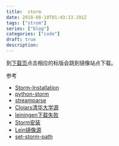 ```yaml
---
title:  storm
date: 2018-08-10T01:43:13.191Z
tags: ["strom"]
series: ["blog"]
categories: ["code"]
draft: true
description:
---
```


到[下载页](http://storm.apache.org/downloads.html)点击相应的标版会跳到镜像站点下载。




参考
- [Storm-Installation](https://www.tutorialspoint.com/apache_storm/apache_storm_installation.htm)
- [python-storm](https://www.jianshu.com/p/f0c0e53cb7f1)
- [streamparse](http://streamparse.readthedocs.io/en/stable/quickstart.html)
- [Clojars清华大学源](https://my.oschina.net/u/1772293/blog/1813609)
- [leiningen下载失败](https://blog.csdn.net/tonylee0329/article/details/40393059)
- [Storm安装](https://www.codetd.com/article/755024)
- [Lein镜像源](https://www.smitechow.com/2018/02/lein-maven-clojars.html)
- [set-storm-path](https://stackoverflow.com/questions/20793737/how-can-i-add-storm-in-my-path)